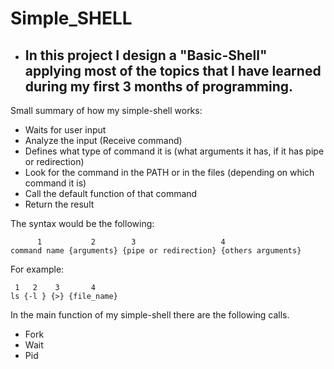 # Simple_SHELL
- ## In this project I design a "Basic-Shell" applying most of the topics that I have learned during my first 3 months of programming.

Small summary of how my simple-shell works:

- Waits for user input
- Analyze the input (Receive command)
- Defines what type of command it is (what arguments it has, if it has pipe or redirection)
- Look for the command in the PATH or in the files (depending on which command it is)
- Call the default function of that command
- Return the result

The syntax would be the following:

	      1	          2		   3                   4
	command name {arguments} {pipe or redirection} {others arguments}

For example:

	 1   2    3       4
	ls {-l } {>} {file_name}

In the main function of my simple-shell there are the following calls.

- Fork
- Wait
- Pid
